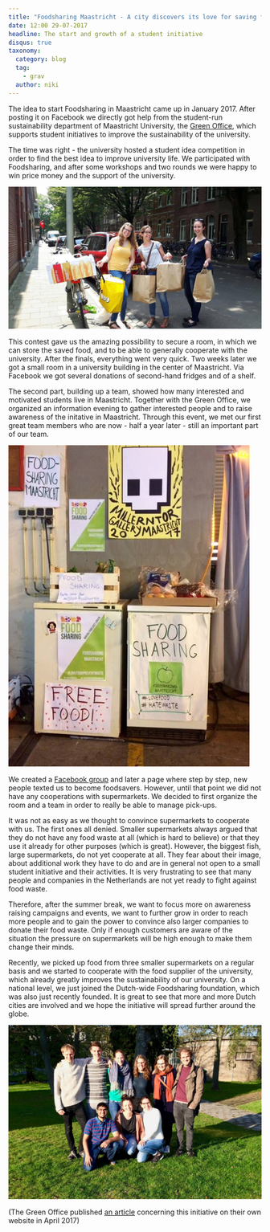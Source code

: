```yaml
---
title: "Foodsharing Maastricht - A city discovers its love for saving food"
date: 12:00 29-07-2017
headline: The start and growth of a student initiative
disqus: true
taxonomy:
  category: blog
  tag:
    - grav
  author: niki
---
```


The idea to start Foodsharing in Maastricht came up in January 2017. After posting it on Facebook we directly got help from the student-run sustainability department of Maastricht University, the [Green Office](https://www.greenofficemaastricht.nl/), which supports student initiatives to improve the sustainability of the university.

The time was right - the university hosted a student idea competition in order to find the best idea to improve university life. We participated with Foodsharing, and after some workshops and two rounds we were happy to win price money and the support of the university.

![Our logo](fsmaastricht_foodsavers.jpg)

This contest gave us the amazing possibility to secure a room, in which we can store the saved food, and to be able to generally cooperate with the university. After the finals, everything went very quick. Two weeks later we got a small room in a university building in the center of Maastricht. Via Facebook we got several donations of second-hand fridges and of a shelf.

The second part, building up a team, showed how many interested and motivated students live in Maastricht. Together with the Green Office, we organized an information evening to gather interested people and to raise awareness of the initative in Maastricht. Through this event, we met our first great team members who are now - half a year later - still an important part of our team.

![Parts of the team](fsmaastricht_fsp2.jpg)

We created a [Facebook group](https://www.facebook.com/FoodSharingMaastricht/) and later a page where step by step, new people texted us to become foodsavers. However, until that point we did not have any cooperations with supermarkets. We decided to first organize the room and a team in order to really be able to manage pick-ups.

It was not as easy as we thought to convince supermarkets to cooperate with us. The first ones all denied. Smaller supermarkets always argued that they do not have any food waste at all (which is hard to believe) or that they use it already for other purposes (which is great). However, the biggest fish, large supermarkets, do not yet cooperate at all. They fear about their image, about additional work they have to do and are in general not open to a small student initiative and their activities. It is very frustrating to see that many people and companies in the Netherlands are not yet ready to fight against food waste.

Therefore, after the summer break, we want to focus more on awareness raising campaigns and events, we want to further grow in order to reach more people and to gain the power to convince also larger companies to donate their food waste. Only if enough customers are aware of the situation the pressure on supermarkets will be high enough to make them change their minds.

Recently, we picked up food from three smaller supermarkets on a regular basis and we started to cooperate with the food supplier of the university, which already greatly improves the sustainability of our university. On a national level, we just joined the Dutch-wide Foodsharing foundation, which was also just recently founded. It is great to see that more and more Dutch cities are involved and we hope the initiative will spread further around the globe.

![Incomplete group picture](fsmaastricht_team.jpg)

(The Green Office published [an article](https://www.greenofficemaastricht.nl/single-post/2017/04/18/FoodSharing-Maastricht-Chasing-away-food-wastage) concerning this initiative on their own website in April 2017)